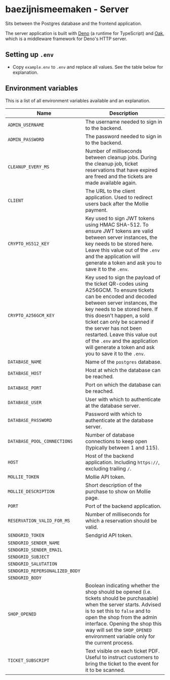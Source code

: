 # baezijnismeemaken - Server

Sits between the Postgres database and the frontend application.

The server application is built with [Deno](https://deno.land/) (a runtime for
TypeScript) and [Oak](https://deno.land/x/oak), which is a middleware framework
for Deno's HTTP server.

## Setting up `.env`

* Copy `example.env` to `.env` and replace all values. See the table below for explanation.

## Environment variables

This is a list of all environment variables available and an explanation.

| Name | Description |
|---|---|
| `ADMIN_USERNAME` | The username needed to sign in to the backend. |
| `ADMIN_PASSWORD` | The password needed to sign in to the backend. |
| `CLEANUP_EVERY_MS` | Number of milliseconds between cleanup jobs. During the cleanup job, ticket reservations that have expired are freed and the tickets are made available again. |
| `CLIENT` | The URL to the client application. Used to redirect users back after the Mollie payment. |
| `CRYPTO_HS512_KEY` | Key used to sign JWT tokens using HMAC SHA-512. To ensure JWT tokens are valid between server instances, the key needs to be stored here. Leave this value out of the `.env` and the application will generate a token and ask you to save it to the `.env`. |
| `CRYPTO_A256GCM_KEY` | Key used to sign the payload of the ticket QR-codes using A256GCM. To ensure tickets can be encoded and decoded between server instances, the key needs to be stored here. If this doesn't happen, a sold ticket can only be scanned if the server has not been restarted. Leave this value out of the `.env` and the application will generate a token and ask you to save it to the `.env`. |
| `DATABASE_NAME` | Name of the `postgres` database. |
| `DATABASE_HOST` | Host at which the database can be reached. |
| `DATABASE_PORT` | Port on which the database can be reached. |
| `DATABASE_USER` | User with which to authenticate at the database server. |
| `DATABASE_PASSWORD` | Password with which to authenticate at the database server. |
| `DATABASE_POOL_CONNECTIONS` | Number of database connections to keep open (typically between 1 and 115). |
| `HOST` | Host of the backend application. Including `https://`, excluding trailing `/`. |
| `MOLLIE_TOKEN` | Mollie API token. |
| `MOLLIE_DESCRIPTION` | Short description of the purchase to show on Mollie page. |
| `PORT` | Port of the backend application. |
| `RESERVATION_VALID_FOR_MS` | Number of milliseconds for which a reservation should be valid. |
| `SENDGRID_TOKEN` | Sendgrid API token. |
| `SENDGRID_SENDER_NAME` |  |
| `SENDGRID_SENDER_EMAIL` |  |
| `SENDGRID_SUBJECT` |  |
| `SENDGRID_SALUTATION` |  |
| `SENDGRID_REPERSONALIZED_BODY` |  |
| `SENDGRID_BODY` |  |
| `SHOP_OPENED` | Boolean indicating whether the shop should be opened (i.e. tickets should be purchasable) when the server starts. Advised is to set this to `false` and to open the shop from the admin interface. Opening the shop this way will set the `SHOP_OPENED` environment variable only for the current process. |
| `TICKET_SUBSCRIPT` | Text visible on each ticket PDF. Useful to instruct customers to bring the ticket to the event for it to be scanned. |

